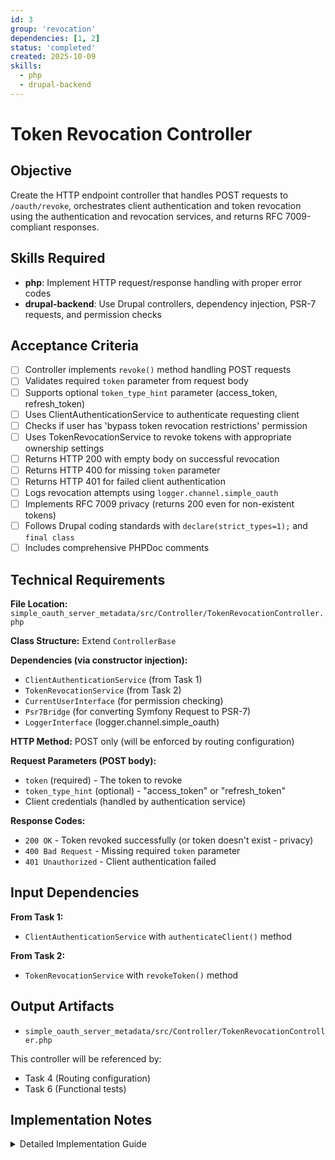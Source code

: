 ```yaml
---
id: 3
group: 'revocation'
dependencies: [1, 2]
status: 'completed'
created: 2025-10-09
skills:
  - php
  - drupal-backend
---
```


# Token Revocation Controller

## Objective

Create the HTTP endpoint controller that handles POST requests to `/oauth/revoke`, orchestrates client authentication and token revocation using the authentication and revocation services, and returns RFC 7009-compliant responses.

## Skills Required

- **php**: Implement HTTP request/response handling with proper error codes
- **drupal-backend**: Use Drupal controllers, dependency injection, PSR-7 requests, and permission checks

## Acceptance Criteria

- [ ] Controller implements `revoke()` method handling POST requests
- [ ] Validates required `token` parameter from request body
- [ ] Supports optional `token_type_hint` parameter (access_token, refresh_token)
- [ ] Uses ClientAuthenticationService to authenticate requesting client
- [ ] Checks if user has 'bypass token revocation restrictions' permission
- [ ] Uses TokenRevocationService to revoke tokens with appropriate ownership settings
- [ ] Returns HTTP 200 with empty body on successful revocation
- [ ] Returns HTTP 400 for missing `token` parameter
- [ ] Returns HTTP 401 for failed client authentication
- [ ] Logs revocation attempts using `logger.channel.simple_oauth`
- [ ] Implements RFC 7009 privacy (returns 200 even for non-existent tokens)
- [ ] Follows Drupal coding standards with `declare(strict_types=1);` and `final class`
- [ ] Includes comprehensive PHPDoc comments

## Technical Requirements

**File Location:** `simple_oauth_server_metadata/src/Controller/TokenRevocationController.php`

**Class Structure:** Extend `ControllerBase`

**Dependencies (via constructor injection):**

- `ClientAuthenticationService` (from Task 1)
- `TokenRevocationService` (from Task 2)
- `CurrentUserInterface` (for permission checking)
- `Psr7Bridge` (for converting Symfony Request to PSR-7)
- `LoggerInterface` (logger.channel.simple_oauth)

**HTTP Method:** POST only (will be enforced by routing configuration)

**Request Parameters (POST body):**

- `token` (required) - The token to revoke
- `token_type_hint` (optional) - "access_token" or "refresh_token"
- Client credentials (handled by authentication service)

**Response Codes:**

- `200 OK` - Token revoked successfully (or token doesn't exist - privacy)
- `400 Bad Request` - Missing required `token` parameter
- `401 Unauthorized` - Client authentication failed

## Input Dependencies

**From Task 1:**

- `ClientAuthenticationService` with `authenticateClient()` method

**From Task 2:**

- `TokenRevocationService` with `revokeToken()` method

## Output Artifacts

- `simple_oauth_server_metadata/src/Controller/TokenRevocationController.php`

This controller will be referenced by:

- Task 4 (Routing configuration)
- Task 6 (Functional tests)

## Implementation Notes

<details>
<summary>Detailed Implementation Guide</summary>

### Class Structure

```php
<?php

declare(strict_types=1);

namespace Drupal\simple_oauth_server_metadata\Controller;

use Drupal\Core\Controller\ControllerBase;
use Drupal\simple_oauth_server_metadata\Service\ClientAuthenticationService;
use Drupal\simple_oauth_server_metadata\Service\TokenRevocationService;
use Drupal\Core\Session\AccountProxyInterface;
use Symfony\Component\DependencyInjection\ContainerInterface;
use Symfony\Component\HttpFoundation\Request;
use Symfony\Component\HttpFoundation\JsonResponse;
use Symfony\Component\HttpFoundation\Response;
use Symfony\Bridge\PsrHttpMessage\HttpMessageFactoryInterface;
use Psr\Log\LoggerInterface;

/**
 * Controller for OAuth 2.0 token revocation endpoint (RFC 7009).
 */
final class TokenRevocationController extends ControllerBase {

  public function __construct(
    private readonly ClientAuthenticationService $clientAuthentication,
    private readonly TokenRevocationService $tokenRevocation,
    private readonly AccountProxyInterface $currentUser,
    private readonly HttpMessageFactoryInterface $httpMessageFactory,
    private readonly LoggerInterface $logger,
  ) {}

  public static function create(ContainerInterface $container): self {
    return new self(
      $container->get('simple_oauth_server_metadata.client_authentication'),
      $container->get('simple_oauth_server_metadata.token_revocation'),
      $container->get('current_user'),
      $container->get('psr7.http_message_factory'),
      $container->get('logger.channel.simple_oauth'),
    );
  }

  /**
   * Handles token revocation requests.
   *
   * @param \Symfony\Component\HttpFoundation\Request $request
   *   The HTTP request.
   *
   * @return \Symfony\Component\HttpFoundation\Response
   *   The HTTP response.
   */
  public function revoke(Request $request): Response {
    // Implementation here
  }
}
```

### Request Processing Flow

```php
public function revoke(Request $request): Response {
  // 1. Convert to PSR-7 request for authentication service
  $psrRequest = $this->httpMessageFactory->createRequest($request);

  // 2. Authenticate the client
  $client = $this->clientAuthentication->authenticateClient($psrRequest);
  if (!$client) {
    $this->logger->warning('Token revocation failed: client authentication failed');
    return new JsonResponse(
      ['error' => 'invalid_client'],
      Response::HTTP_UNAUTHORIZED
    );
  }

  // 3. Extract token parameter (required)
  $token = $request->request->get('token');
  if (empty($token)) {
    return new JsonResponse(
      ['error' => 'invalid_request', 'error_description' => 'Missing token parameter'],
      Response::HTTP_BAD_REQUEST
    );
  }

  // 4. Optional: token_type_hint (can be ignored for this implementation)
  $tokenTypeHint = $request->request->get('token_type_hint');

  // 5. Check if user has bypass permission
  $bypassOwnership = $this->currentUser->hasPermission('bypass token revocation restrictions');

  // 6. Revoke the token
  $clientId = $client->uuid(); // Or client->getClientId() - verify with actual Consumer entity
  $success = $this->tokenRevocation->revokeToken($token, $clientId, $bypassOwnership);

  // 7. Log the revocation attempt
  $this->logger->info('Token revocation request by client @client, bypass: @bypass', [
    '@client' => $clientId,
    '@bypass' => $bypassOwnership ? 'yes' : 'no',
  ]);

  // 8. Always return 200 (RFC 7009 privacy - don't reveal token existence)
  return new Response('', Response::HTTP_OK);
}
```

### RFC 7009 Compliance Notes

**Section 2.1 - Revocation Request:**

- MUST accept `token` parameter (required)
- MAY accept `token_type_hint` parameter (optional)
- MUST require client authentication

**Section 2.2 - Revocation Response:**

- SHOULD respond with HTTP 200 whether token was valid or not
- Empty response body is acceptable
- MUST NOT reveal whether token existed (privacy consideration)

**Error Responses:**

- `invalid_request` (400) - Malformed request (e.g., missing token parameter)
- `invalid_client` (401) - Client authentication failed
- `unsupported_token_type` (400) - Optional, for token_type_hint validation

### Permission Checking

The bypass permission allows Drupal administrators to revoke any token:

```php
$bypassOwnership = $this->currentUser->hasPermission('bypass token revocation restrictions');
```

When `$bypassOwnership = TRUE`, the TokenRevocationService will skip ownership validation.

### Logging Strategy

Log revocation attempts for audit purposes:

```php
// Success
$this->logger->info('Token revocation request by client @client', [
  '@client' => $clientId,
]);

// Authentication failure
$this->logger->warning('Token revocation failed: client authentication failed');
```

**NEVER log the token value itself** - tokens are secrets.

### Error Handling

```php
try {
  // Revocation logic
} catch (\Exception $e) {
  $this->logger->error('Token revocation error: @message', [
    '@message' => $e->getMessage(),
  ]);
  return new JsonResponse(
    ['error' => 'server_error'],
    Response::HTTP_INTERNAL_SERVER_ERROR
  );
}
```

### Testing Considerations

This controller should be testable through:

1. **Unit tests** - Mock dependencies and test request processing logic
2. **Kernel tests** - Test with real services but minimal Drupal bootstrap
3. **Functional tests** - Full HTTP request/response cycle (Task 6)

### Integration Points

- **Service dependencies:** Tasks 1 and 2 MUST be completed first
- **Routing:** Task 4 will define the route to this controller
- **Permissions:** Task 4 will define the bypass permission
- **Metadata:** Task 5 will advertise this endpoint in server metadata

### Security Checklist

- ✅ Client authentication required for all requests
- ✅ Token ownership validated (unless bypass permission)
- ✅ Never log token values or client secrets
- ✅ Generic error messages (don't reveal internal state)
- ✅ Privacy-preserving responses (200 for non-existent tokens)

</details>
